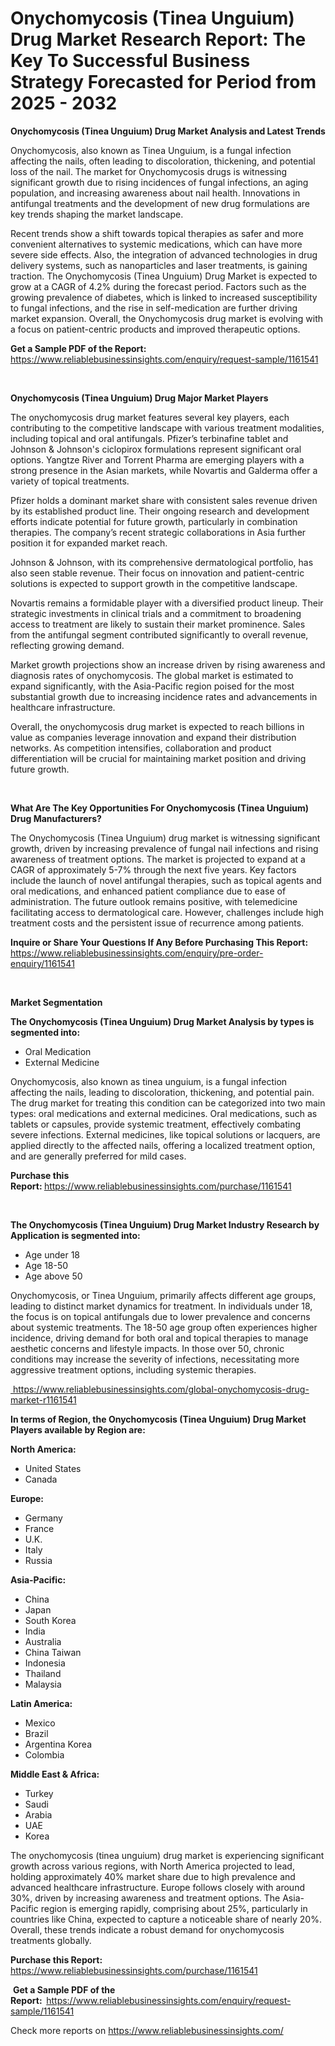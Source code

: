 <p><h1>Onychomycosis (Tinea Unguium) Drug Market Research Report: The Key To Successful Business Strategy Forecasted for Period from 2025 - 2032</h1></p><p><strong>Onychomycosis (Tinea Unguium) Drug Market Analysis and Latest Trends</strong></p>
<p><p>Onychomycosis, also known as Tinea Unguium, is a fungal infection affecting the nails, often leading to discoloration, thickening, and potential loss of the nail. The market for Onychomycosis drugs is witnessing significant growth due to rising incidences of fungal infections, an aging population, and increasing awareness about nail health. Innovations in antifungal treatments and the development of new drug formulations are key trends shaping the market landscape. </p><p>Recent trends show a shift towards topical therapies as safer and more convenient alternatives to systemic medications, which can have more severe side effects. Also, the integration of advanced technologies in drug delivery systems, such as nanoparticles and laser treatments, is gaining traction. The Onychomycosis (Tinea Unguium) Drug Market is expected to grow at a CAGR of 4.2% during the forecast period. Factors such as the growing prevalence of diabetes, which is linked to increased susceptibility to fungal infections, and the rise in self-medication are further driving market expansion. Overall, the Onychomycosis drug market is evolving with a focus on patient-centric products and improved therapeutic options.</p></p>
<p><strong>Get a Sample PDF of the Report:&nbsp;</strong> <a href="https://www.reliablebusinessinsights.com/enquiry/request-sample/1161541?utm_campaign=3084&utm_medium=2&utm_source=Github&utm_content=ia&utm_term=09032025&utm_id=onychomycosis-tinea-unguium-drug">https://www.reliablebusinessinsights.com/enquiry/request-sample/1161541</a></p>
<p>&nbsp;</p>
<p><strong>Onychomycosis (Tinea Unguium) Drug Major Market Players</strong></p>
<p><p>The onychomycosis drug market features several key players, each contributing to the competitive landscape with various treatment modalities, including topical and oral antifungals. Pfizer’s terbinafine tablet and Johnson & Johnson's ciclopirox formulations represent significant oral options. Yangtze River and Torrent Pharma are emerging players with a strong presence in the Asian markets, while Novartis and Galderma offer a variety of topical treatments.</p><p>Pfizer holds a dominant market share with consistent sales revenue driven by its established product line. Their ongoing research and development efforts indicate potential for future growth, particularly in combination therapies. The company’s recent strategic collaborations in Asia further position it for expanded market reach.</p><p>Johnson & Johnson, with its comprehensive dermatological portfolio, has also seen stable revenue. Their focus on innovation and patient-centric solutions is expected to support growth in the competitive landscape.</p><p>Novartis remains a formidable player with a diversified product lineup. Their strategic investments in clinical trials and a commitment to broadening access to treatment are likely to sustain their market prominence. Sales from the antifungal segment contributed significantly to overall revenue, reflecting growing demand.</p><p>Market growth projections show an increase driven by rising awareness and diagnosis rates of onychomycosis. The global market is estimated to expand significantly, with the Asia-Pacific region poised for the most substantial growth due to increasing incidence rates and advancements in healthcare infrastructure.</p><p>Overall, the onychomycosis drug market is expected to reach billions in value as companies leverage innovation and expand their distribution networks. As competition intensifies, collaboration and product differentiation will be crucial for maintaining market position and driving future growth.</p></p>
<p>&nbsp;</p>
<p><strong>What Are The Key Opportunities For Onychomycosis (Tinea Unguium) Drug Manufacturers?</strong></p>
<p><p>The Onychomycosis (Tinea Unguium) drug market is witnessing significant growth, driven by increasing prevalence of fungal nail infections and rising awareness of treatment options. The market is projected to expand at a CAGR of approximately 5-7% through the next five years. Key factors include the launch of novel antifungal therapies, such as topical agents and oral medications, and enhanced patient compliance due to ease of administration. The future outlook remains positive, with telemedicine facilitating access to dermatological care. However, challenges include high treatment costs and the persistent issue of recurrence among patients.</p></p>
<p><strong>Inquire or Share Your Questions If Any Before Purchasing This Report:</strong> <a href="https://www.reliablebusinessinsights.com/enquiry/pre-order-enquiry/1161541?utm_campaign=3084&utm_medium=2&utm_source=Github&utm_content=ia&utm_term=09032025&utm_id=onychomycosis-tinea-unguium-drug">https://www.reliablebusinessinsights.com/enquiry/pre-order-enquiry/1161541</a></p>
<p>&nbsp;</p>
<p><strong>Market Segmentation</strong></p>
<p><strong>The Onychomycosis (Tinea Unguium) Drug Market Analysis by types is segmented into:</strong></p>
<p><ul><li>Oral Medication</li><li>External Medicine</li></ul></p>
<p><p>Onychomycosis, also known as tinea unguium, is a fungal infection affecting the nails, leading to discoloration, thickening, and potential pain. The drug market for treating this condition can be categorized into two main types: oral medications and external medicines. Oral medications, such as tablets or capsules, provide systemic treatment, effectively combating severe infections. External medicines, like topical solutions or lacquers, are applied directly to the affected nails, offering a localized treatment option, and are generally preferred for mild cases.</p></p>
<p><strong>Purchase this Report:&nbsp;</strong><a href="https://www.reliablebusinessinsights.com/purchase/1161541?utm_campaign=3084&utm_medium=2&utm_source=Github&utm_content=ia&utm_term=09032025&utm_id=onychomycosis-tinea-unguium-drug">https://www.reliablebusinessinsights.com/purchase/1161541</a></p>
<p>&nbsp;</p>
<p><strong>The Onychomycosis (Tinea Unguium) Drug Market Industry Research by Application is segmented into:</strong></p>
<p><ul><li>Age under 18</li><li>Age 18-50</li><li>Age above 50</li></ul></p>
<p><p>Onychomycosis, or Tinea Unguium, primarily affects different age groups, leading to distinct market dynamics for treatment. In individuals under 18, the focus is on topical antifungals due to lower prevalence and concerns about systemic treatments. The 18-50 age group often experiences higher incidence, driving demand for both oral and topical therapies to manage aesthetic concerns and lifestyle impacts. In those over 50, chronic conditions may increase the severity of infections, necessitating more aggressive treatment options, including systemic therapies.</p></p>
<p><a href="https://www.reliablebusinessinsights.com/global-onychomycosis-drug-market-r1161541?utm_campaign=3084&utm_medium=2&utm_source=Github&utm_content=ia&utm_term=09032025&utm_id=onychomycosis-tinea-unguium-drug">&nbsp;https://www.reliablebusinessinsights.com/global-onychomycosis-drug-market-r1161541</a></p>
<p><strong>In terms of Region, the Onychomycosis (Tinea Unguium) Drug Market Players available by Region are:</strong></p>
<p>
    <p> <strong> North America: </strong>
        <ul>
            <li>United States</li>
            <li>Canada</li>
        </ul>
        </p> 
    <p> <strong> Europe: </strong>
        <ul>
            <li>Germany</li>
            <li>France</li>
            <li>U.K.</li>
            <li>Italy</li>
            <li>Russia</li>
        </ul>
        </p> 
    <p> <strong> Asia-Pacific: </strong>
        <ul>
            <li>China</li>
            <li>Japan</li>
            <li>South Korea</li>
            <li>India</li>
            <li>Australia</li>
            <li>China Taiwan</li>
            <li>Indonesia</li>
            <li>Thailand</li>
            <li>Malaysia</li>
        </ul>
        </p> 
    <p> <strong> Latin America: </strong>
        <ul>
            <li>Mexico</li>
            <li>Brazil</li>
            <li>Argentina Korea</li>
            <li>Colombia</li>
        </ul>
        </p> 
    <p> <strong> Middle East & Africa: </strong>
        <ul>
            <li>Turkey</li>
            <li>Saudi</li>
            <li>Arabia</li>
            <li>UAE</li>
            <li>Korea</li>
        </ul>
    </p>
    </p>
<p><p>The onychomycosis (tinea unguium) drug market is experiencing significant growth across various regions, with North America projected to lead, holding approximately 40% market share due to high prevalence and advanced healthcare infrastructure. Europe follows closely with around 30%, driven by increasing awareness and treatment options. The Asia-Pacific region is emerging rapidly, comprising about 25%, particularly in countries like China, expected to capture a noticeable share of nearly 20%. Overall, these trends indicate a robust demand for onychomycosis treatments globally.</p></p>
<p><strong>Purchase this Report: </strong><a href="https://www.reliablebusinessinsights.com/purchase/1161541?utm_campaign=3084&utm_medium=2&utm_source=Github&utm_content=ia&utm_term=09032025&utm_id=onychomycosis-tinea-unguium-drug">https://www.reliablebusinessinsights.com/purchase/1161541</a></p>
<p>&nbsp;<strong>Get a Sample PDF of the Report:&nbsp;&nbsp;</strong><a href="https://www.reliablebusinessinsights.com/enquiry/request-sample/1161541?utm_campaign=3084&utm_medium=2&utm_source=Github&utm_content=ia&utm_term=09032025&utm_id=onychomycosis-tinea-unguium-drug">https://www.reliablebusinessinsights.com/enquiry/request-sample/1161541</a></p>
<p><strong></strong></p>
<p>Check more reports on <a href="https://www.reliablebusinessinsights.com/?utm_campaign=3084&utm_medium=2&utm_source=Github&utm_content=ia&utm_term=09032025&utm_id=onychomycosis-tinea-unguium-drug">https://www.reliablebusinessinsights.com/</a></p>